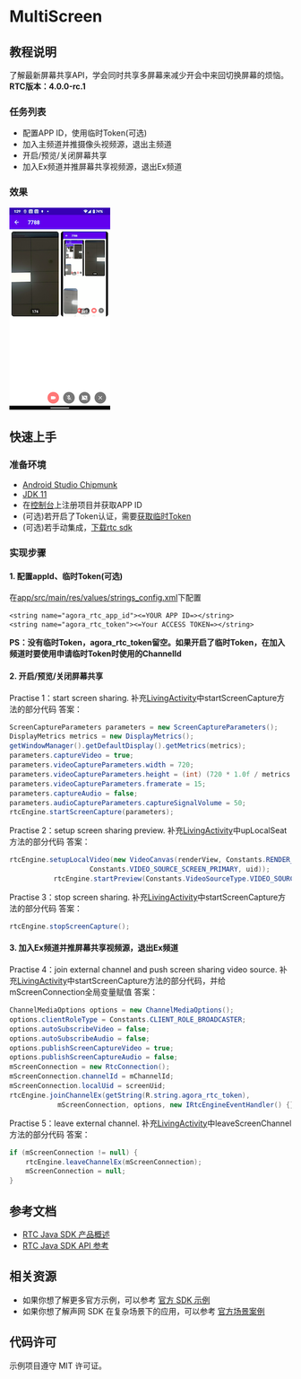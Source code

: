 # MultiScreen

## 教程说明
了解最新屏幕共享API，学会同时共享多屏幕来减少开会中来回切换屏幕的烦恼。
**RTC版本：4.0.0-rc.1**

### 任务列表
- 配置APP ID，使用临时Token(可选)
- 加入主频道并推摄像头视频源，退出主频道
- 开启/预览/关闭屏幕共享
- 加入Ex频道并推屏幕共享视频源，退出Ex频道

### 效果

![image](imgs/final_app_snapshot.png)


## 快速上手

### 准备环境
- [Android Studio Chipmunk](https://developer.android.com/studio#downloads)
- [JDK 11](https://www.oracle.com/java/technologies/javase/jdk11-archive-downloads.html)
- 在[控制台](https://console.agora.io/)上注册项目并获取APP ID
- (可选)若开启了Token认证，需要[获取临时Token](https://docs.agora.io/cn/Agora%20Platform/get_appid_token?platform=All%20Platforms#%E8%8E%B7%E5%8F%96-rtc-%E4%B8%B4%E6%97%B6-token)
- (可选)若手动集成，[下载rtc sdk](https://download.agora.io/sdk/release/Agora_Native_SDK_for_Android_v4.0.0-rc.1_FULL.zip)

### 实现步骤

#### 1. 配置appId、临时Token(可选)
在[app/src/main/res/values/strings_config.xml](app/src/main/res/values/strings_config.xml)下配置
```
<string name="agora_rtc_app_id"><=YOUR APP ID=></string>
<string name="agora_rtc_token"><=Your ACCESS TOKEN=></string>
```
**PS：没有临时Token，agora_rtc_token留空。如果开启了临时Token，在加入频道时要使用申请临时Token时使用的ChannelId**

#### 2. 开启/预览/关闭屏幕共享
Practise 1：start screen sharing.
补充[LivingActivity](app/src/mainjava/io/agora/multiscreen/LivingActivity.java)中startScreenCapture方法的部分代码
答案：
```java
ScreenCaptureParameters parameters = new ScreenCaptureParameters();
DisplayMetrics metrics = new DisplayMetrics();
getWindowManager().getDefaultDisplay().getMetrics(metrics);
parameters.captureVideo = true;
parameters.videoCaptureParameters.width = 720;
parameters.videoCaptureParameters.height = (int) (720 * 1.0f / metrics.widthPixels * metrics.heightPixels);
parameters.videoCaptureParameters.framerate = 15;
parameters.captureAudio = false;
parameters.audioCaptureParameters.captureSignalVolume = 50;
rtcEngine.startScreenCapture(parameters);
```

Practise 2：setup screen sharing preview.
补充[LivingActivity](app/src/mainjava/io/agora/multiscreen/LivingActivity.java)中upLocalSeat方法的部分代码
答案：
```java
rtcEngine.setupLocalVideo(new VideoCanvas(renderView, Constants.RENDER_MODE_FIT, Constants.VIDEO_MIRROR_MODE_DISABLED,
                    Constants.VIDEO_SOURCE_SCREEN_PRIMARY, uid));
           rtcEngine.startPreview(Constants.VideoSourceType.VIDEO_SOURCE_SCREEN_PRIMARY);
```

Practise 3：stop screen sharing.
补充[LivingActivity](app/src/mainjava/io/agora/multiscreen/LivingActivity.java)中startScreenCapture方法的部分代码
答案：
```java
rtcEngine.stopScreenCapture();
```


#### 3. 加入Ex频道并推屏幕共享视频源，退出Ex频道
Practise 4：join external channel and push screen sharing video source.
补充[LivingActivity](app/src/mainjava/io/agora/multiscreen/LivingActivity.java)中startScreenCapture方法的部分代码，并给mScreenConnection全局变量赋值
答案：
```java
ChannelMediaOptions options = new ChannelMediaOptions();
options.clientRoleType = Constants.CLIENT_ROLE_BROADCASTER;
options.autoSubscribeVideo = false;
options.autoSubscribeAudio = false;
options.publishScreenCaptureVideo = true;
options.publishScreenCaptureAudio = false;
mScreenConnection = new RtcConnection();
mScreenConnection.channelId = mChannelId;
mScreenConnection.localUid = screenUid;
rtcEngine.joinChannelEx(getString(R.string.agora_rtc_token), 	
			mScreenConnection, options, new IRtcEngineEventHandler() {});
```

Practise 5：leave external channel.
补充[LivingActivity](app/src/mainjava/io/agora/multiscreen/LivingActivity.java)中leaveScreenChannel方法的部分代码
答案：
```java
if (mScreenConnection != null) {
    rtcEngine.leaveChannelEx(mScreenConnection);
    mScreenConnection = null;
}
```

## 参考文档

- [RTC Java SDK 产品概述](https://docs.agora.io/cn/video-call-4.x/landing-page?platform=Android)
- [RTC Java SDK API 参考](https://docs.agora.io/cn/video-call-4.x/api-ref?platform=Android)

## 相关资源

- 如果你想了解更多官方示例，可以参考 [官方 SDK 示例](https://github.com/AgoraIO/API-Examples/tree/4.0.0-GA/Android/APIExample/app/src/main/java/io/agora/api/example/examples/advanced/customaudio)
- 如果你想了解声网 SDK 在复杂场景下的应用，可以参考 [官方场景案例](https://github.com/AgoraIO-usecase)

## 代码许可

示例项目遵守 MIT 许可证。